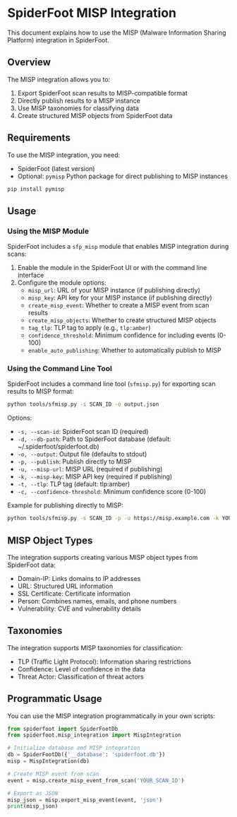 # SpiderFoot MISP Integration

This document explains how to use the MISP (Malware Information Sharing Platform) integration in SpiderFoot.

## Overview

The MISP integration allows you to:

1. Export SpiderFoot scan results to MISP-compatible format
2. Directly publish results to a MISP instance
3. Use MISP taxonomies for classifying data
4. Create structured MISP objects from SpiderFoot data

## Requirements

To use the MISP integration, you need:

- SpiderFoot (latest version)
- Optional: `pymisp` Python package for direct publishing to MISP instances

```bash
pip install pymisp
```

## Usage

### Using the MISP Module

SpiderFoot includes a `sfp_misp` module that enables MISP integration during scans:

1. Enable the module in the SpiderFoot UI or with the command line interface
2. Configure the module options:
   - `misp_url`: URL of your MISP instance (if publishing directly)
   - `misp_key`: API key for your MISP instance (if publishing directly)
   - `create_misp_event`: Whether to create a MISP event from scan results
   - `create_misp_objects`: Whether to create structured MISP objects
   - `tag_tlp`: TLP tag to apply (e.g., `tlp:amber`)
   - `confidence_threshold`: Minimum confidence for including events (0-100)
   - `enable_auto_publishing`: Whether to automatically publish to MISP

### Using the Command Line Tool

SpiderFoot includes a command line tool (`sfmisp.py`) for exporting scan results to MISP format:

```bash
python tools/sfmisp.py -s SCAN_ID -o output.json
```

Options:
- `-s, --scan-id`: SpiderFoot scan ID (required)
- `-d, --db-path`: Path to SpiderFoot database (default: ~/.spiderfoot/spiderfoot.db)
- `-o, --output`: Output file (defaults to stdout)
- `-p, --publish`: Publish directly to MISP
- `-u, --misp-url`: MISP URL (required if publishing)
- `-k, --misp-key`: MISP API key (required if publishing)
- `-t, --tlp`: TLP tag (default: tlp:amber)
- `-c, --confidence-threshold`: Minimum confidence score (0-100)

Example for publishing directly to MISP:

```bash
python tools/sfmisp.py -s SCAN_ID -p -u https://misp.example.com -k YOUR_API_KEY
```

## MISP Object Types

The integration supports creating various MISP object types from SpiderFoot data:

- Domain-IP: Links domains to IP addresses
- URL: Structured URL information
- SSL Certificate: Certificate information
- Person: Combines names, emails, and phone numbers
- Vulnerability: CVE and vulnerability details

## Taxonomies

The integration supports MISP taxonomies for classification:

- TLP (Traffic Light Protocol): Information sharing restrictions
- Confidence: Level of confidence in the data
- Threat Actor: Classification of threat actors

## Programmatic Usage

You can use the MISP integration programmatically in your own scripts:

```python
from spiderfoot import SpiderFootDb
from spiderfoot.misp_integration import MispIntegration

# Initialize database and MISP integration
db = SpiderFootDb({'__database': 'spiderfoot.db'})
misp = MispIntegration(db)

# Create MISP event from scan
event = misp.create_misp_event_from_scan('YOUR_SCAN_ID')

# Export as JSON
misp_json = misp.export_misp_event(event, 'json')
print(misp_json)
```
